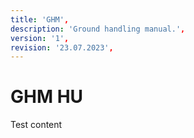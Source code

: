 ```yaml
---
title: 'GHM',
description: 'Ground handling manual.',
version: '1',
revision: '23.07.2023',
---
```


# GHM HU
Test content